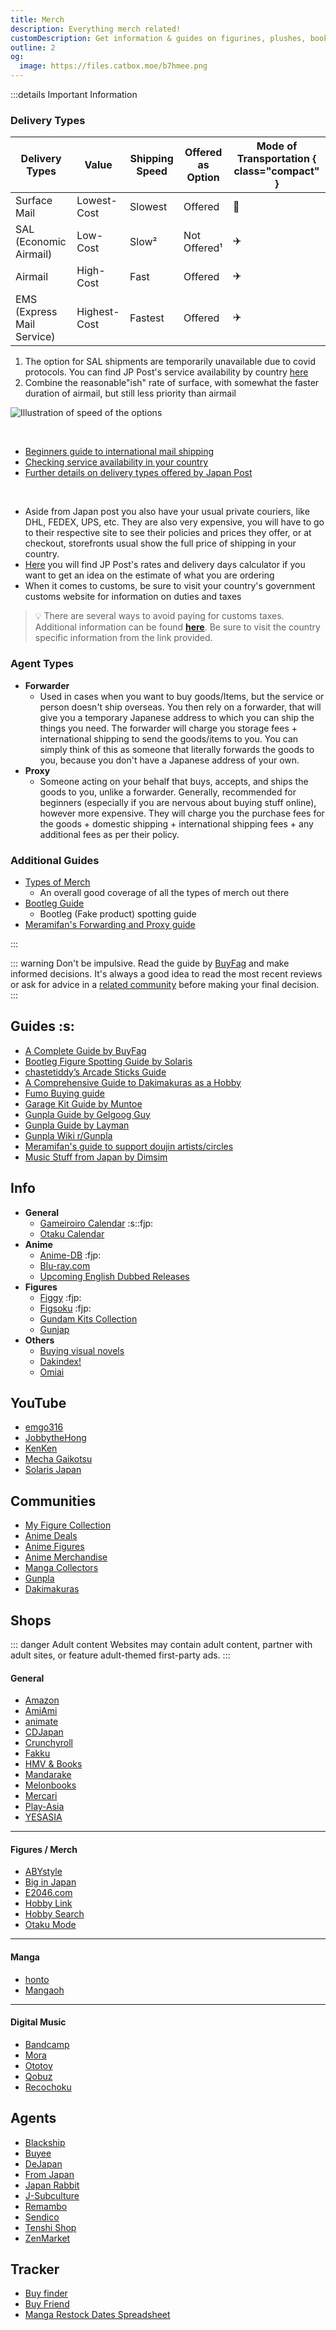 ```yaml
---
title: Merch
description: Everything merch related!
customDescription: Get information & guides on figurines, plushes, books, CDs, and more.
outline: 2
og:
  image: https://files.catbox.moe/b7hmee.png
---
```


<GradientCard title="Merch" description="Information on figurines, plushes, books, CDs and more!" theme="turquoise" variant="thin"/>

:::details Important Information

### Delivery Types

| Delivery Types             | Value        | Shipping Speed | Offered as Option | Mode of Transportation { class="compact" } |
| -------------------------- | ------------ | -------------- | ----------------- | ------------------------------------------ |
| Surface Mail               | Lowest-Cost  | Slowest        | Offered           | :ship:                                     |
| SAL (Economic Airmail)     | Low-Cost     | Slow²          | Not Offered¹      | :airplane:                                 |
| Airmail                    | High-Cost    | Fast           | Offered           | :airplane:                                 |
| EMS (Express Mail Service) | Highest-Cost | Fastest        | Offered           | :airplane:                                 |

1. The option for SAL shipments are temporarily unavailable due to covid protocols. You can find JP Post's service availability by country [here](https://www.post.japanpost.jp/int/information/overview_en.html)  
2. Combine the reasonable"ish" rate of surface, with somewhat the faster duration of airmail, but still less priority than airmail

![Illustration of speed of the options](/ss/shipping.gif)

<br>

- [Beginners guide to international mail shipping](https://www.post.japanpost.jp/int/howto/index_en.html)
- [Checking service availability in your country](https://www.post.japanpost.jp/int/information/overview_en.html)
- [Further details on delivery types offered by Japan Post](https://www.post.japanpost.jp/int/service/index_en.html)

<br>

- Aside from Japan post you also have your usual private couriers, like DHL, FEDEX, UPS, etc. They are also  very expensive, you will have to go to their respective site to see their policies and prices they offer, or at checkout, storefronts usual show the full price of shipping in your country.
- [Here](https://www.post.japanpost.jp/cgi-charge/index.php?lang=_en) you will find JP Post's rates and delivery days calculator if you want to get an idea on the estimate of what you are ordering
- When it comes to customs, be sure to visit your country's government customs website for information on duties and taxes

> 💡 There are several ways to avoid paying for customs taxes. Additional information can be found [**here**](https://buyfags.moe/Shipping#How_do_I_avoid_paying_customs_taxes.3F). Be sure to visit the country specific information from the link provided.

### Agent Types

- **Forwarder**
    - Used in cases when you want to buy goods/Items, but the service or person doesn't ship overseas. You then rely on a forwarder, that will give you a temporary Japanese address to which you can ship the things you need. The forwarder will charge you storage fees + international shipping to send the goods/items to you. You can simply think of this as someone that literally forwards the goods to you, because you don't have a Japanese address of your own.
- **Proxy**
    - Someone acting on your behalf that buys, accepts, and ships the goods to you, unlike a forwarder. Generally, recommended for beginners (especially if you are nervous about buying stuff online), however more expensive. They will charge you the purchase fees for the goods + domestic shipping + international shipping fees + any additional fees as per their policy. 

### Additional Guides
- [Types of Merch](https://buyfags.moe/Details_for_each_type_of_buyfaggotry)
    - An overall good coverage of all the types of merch out there
- [Bootleg Guide](https://solarisjapan.com/blogs/news/ultimate-guide-bootlegs-fake-anime-figures)
    - Bootleg (Fake product) spotting guide
- [Meramifan's Forwarding and Proxy guide](https://meramifan.wordpress.com/guide/#forwarding-and-proxy-shopping-services)

:::

::: warning Don't be impulsive.
Read the guide by [BuyFag](https://www.buyfags.moe/Full_guide) and make informed decisions. It's always a good idea to read the most recent reviews or ask for advice in a [related community](/merch#communities) before making your final decision.
:::


## Guides :s:
- [A Complete Guide by BuyFag](https://www.buyfags.moe/)
- [Bootleg Figure Spotting Guide by Solaris](https://solarisjapan.com/blogs/news/ultimate-guide-bootlegs-fake-anime-figures)
- [chastetiddy’s Arcade Sticks Guide](https://docs.google.com/document/d/1fYqVRt_99AGFv7k7oBuEsW5POb50PdTdT5qirqZLS6w/edit)
- [A Comprehensive Guide to Dakimakuras as a Hobby](https://daki.info/)
- [Fumo Buying guide](https://fumo.website/)
- [Garage Kit Guide by Muntoe](https://www.plumworkshop.com/gk-compendium/part-1-bg-supplies)
- [Gunpla Guide by Gelgoog Guy](https://docs.google.com/document/d/1Tr8UyF2Xg5Ojqw0sxcO7oIG7IIsJPes3lMO5pHZKu5o/pub)
- [Gunpla Guide by Layman](https://otakurevolution.com/content/laymans-gunpla-guide)
- [Gunpla Wiki r/Gunpla](https://old.reddit.com/r/Gunpla/wiki/)
- [Meramifan's guide to support doujin artists/circles](https://meramifan.wordpress.com/guide/)
- [Music Stuff from Japan by Dimsim](https://old.reddit.com/r/japanesemusic/comments/dagaj8/how_to_buy_music_stuff_from_japan_a_guide/)


## Info
- **General**
  - [Gameiroiro Calendar](https://calendar.gameiroiro.com/) :s::fjp:
  - [Otaku Calendar](https://otakucalendar.com/)
- **Anime**
  - [Anime-DB](https://anime.dbsearch.net/) :fjp:
  - [Blu-ray.com](https://www.blu-ray.com/)
  - [Upcoming English Dubbed Releases](https://english-dubbed.com/anime-releases/upcoming-english-dubbed-release-dates/)
- **Figures**
  - [Figgy](https://www.figgy.jp/) :fjp:
  - [Figsoku](https://figsoku.net/) :fjp:
  - [Gundam Kits Collection](https://www.gundamkitscollection.com/)
  - [Gunjap](https://www.gunjap.net/)
- **Others**
  - [Buying visual novels](https://old.reddit.com/r/visualnovels/wiki/buy)
  - [Dakindex!](https://dakidex.com/) <Badge type="danger" text="18+" />
  - [Omiai](https://omiai-dakimakura.com/) <Badge type="danger" text="18+" />


## YouTube
- [emgo316](https://www.youtube.com/@emgo316)
- [JobbytheHong](https://www.youtube.com/@JobbytheHong)
- [KenKen](https://www.youtube.com/@KenKen004)
- [Mecha Gaikotsu](https://www.youtube.com/@MechaGaikotsu)
- [Solaris Japan](https://www.youtube.com/@Solaris_Japan)


## Communities
- [My Figure Collection](https://myfigurecollection.net/)
- [Anime Deals](https://old.reddit.com/r/AnimeDeals)
- [Anime Figures](https://old.reddit.com/r/AnimeFigures/)
- [Anime Merchandise](https://old.reddit.com/r/AnimeMerchandise)
- [Manga Collectors](https://old.reddit.com/r/MangaCollectors)
- [Gunpla](https://old.reddit.com/r/Gunpla)
- [Dakimakuras](https://old.reddit.com/r/Dakimakuras) <Badge type="danger" text="18+" />


## Shops

::: danger Adult content
Websites may contain adult content, partner with adult sites, or feature adult-themed first-party ads.
:::

#### General
- [Amazon](https://www.amazon.com/)
- [AmiAmi](https://www.amiami.com)
- [animate](https://www.animate-onlineshop.jp/)
- [CDJapan](https://www.cdjapan.co.jp/)
- [Crunchyroll](https://store.crunchyroll.com/) <Badge type="green" link="" text="SFW"/>
- [Fakku](https://www.fakku.net/)
- [HMV & Books](https://www.hmv.co.jp/)
- [Mandarake](https://www.mandarake.co.jp/)
- [Melonbooks](https://www.melonbooks.co.jp/)
- [Mercari](https://www.mercari.com/)
- [Play-Asia](https://www.play-asia.com/)
- [YESASIA](https://www.yesasia.com/global/en/home.html)
___
#### Figures / Merch
- [ABYstyle](https://www.abystyle.com/en/)
- [Big in Japan](https://biginjap.com/)
- [E2046.com](https://www.e2046.com/)
- [Hobby Link](https://www.hlj.com/)
- [Hobby Search](https://www.1999.co.jp/eng/)
- [Otaku Mode](https://otakumode.com/) <Badge type="green" link="" text="SFW"/>
___
#### Manga
- [honto](https://honto.jp/)
- [Mangaoh](https://www.mangaoh.co.jp/)
___
#### Digital Music
- [Bandcamp](https://bandcamp.com/)
- [Mora](https://mora.jp/)
- [Ototoy](https://ototoy.jp/)
- [Qobuz](https://www.qobuz.com/us-en/shop)
- [Recochoku](https://recochoku.jp/)



## Agents
- [Blackship](https://blackship.com/)
- [Buyee](https://buyee.jp/?lang=en)
- [DeJapan](https://www.dejapan.com/en)
- [From Japan](https://www.fromjapan.co.jp/en)
- [Japan Rabbit](https://japanrabbit.com/)
- [J-Subculture](https://www.j-subculture.com/)
- [Remambo](https://www.remambo.jp/)
- [Sendico](https://sendico.com/)
- [Tenshi Shop](https://tenshishop.com/)
- [ZenMarket](https://zenmarket.jp/en/)


## Tracker
- [Buy finder](https://buyfinder.moe/)
- [Buy Friend](https://buyfriend.moe/)
- [Manga Restock Dates Spreadsheet](https://docs.google.com/spreadsheets/d/1tOGtBsGqNvlOxCBOg3HxBkvgqQyC_ehjBvr4Bx1PG4M/)
